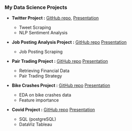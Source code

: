 ### My Data Science Projects

* **Twitter Project :** 
[GitHub repo](https://github.com/MiKhai37/tweet-analysis),
[Presentation](https://mikhai37.github.io/michael-tanguy-portfolio/)
  * Tweet Scraping
  * NLP Sentiment Analysis

* **Job Posting Analysis Project :**
[GitHub repo](https://github.com/MiKhai37/job-posting-analysis)
[Presentation](https://mikhai37.github.io/michael-tanguy-portfolio/)
  * Job Posting Scraping

* **Pair Trading Project :**
[GitHub repo](https://github.com/MiKhai37/pair-trading)
[Presentation](https://mikhai37.github.io/michael-tanguy-portfolio/)
  * Retrieving Financial Data
  * Pair Trading Strategy

* **Bike Crashes Project :**
[GitHub repo](https://github.com/MiKhai37/bike-crash-project)
[Presentation](https://mikhai37.github.io/michael-tanguy-portfolio/)
  * EDA on bike crashes data
  * Feature importance

* **Covid Project :**
[GitHub repo](https://github.com/MiKhai37/covid-project)
[Presentation](https://mikhai37.github.io/michael-tanguy-portfolio/)
  * SQL (postgreSQL)
  * DataViz Tableau
